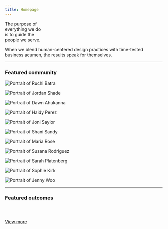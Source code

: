 ```yaml
---
title: Homepage
---
```


<title-block fade="true">
The purpose of<br>
everything we do<br>
<span>is to guide the<br>
people we serve.</span>
</title-block>

<grid background="gray-10">
<column lg="8" md="5">

<p size="xl">When we blend human-centered design practices with time-tested business acumen, the results speak for themselves.</p>

<icon name="PlexArrowDown"></icon>

</column>
</grid>

<grid background="gray-10">
<column lg="16">

<hr>

</column>

<!-- Featured Community Start -->

<column lg="4">

### Featured community

</column>

<column lg="4" md="4">

<tile title_size="small"
    href="/community/Ruchi/"
    caption="community/Ruchi"
    title="Ruchi Batra">
<img src="images/cards/placeholder.png" alt="Portrait of Ruchi Batra" />
</tile>

</column>
<column lg="4" md="4">

<tile title_size="small"
    href="/community/Jordan/"
    caption="community/Jordan"
    title="Jordan Shade">
<img src="images/cards/placeholder.png" alt="Portrait of Jordan Shade" />
</tile>

</column>
<column lg="4" md="4">

<tile title_size="small"
    href="/community/Dawn/"
    caption="community/Dawn"
    title="Dawn Ahukanna">
<img src="images/cards/placeholder.png" alt="Portrait of Dawn Ahukanna" />
</tile>

</column>
<column lg="4" md="4" offset_lg="4">

<tile title_size="small"
    href="/community/Haidy/"
    caption="community/Haidy"
    title="Haidy Perez">
<img src="images/cards/placeholder.png" alt="Portrait of Haidy Perez" />
</tile>
</tile>

</column>
<column lg="4" md="4">

<tile title_size="small"
    href="/community/Joni/"
    caption="community/Joni"
    title="Joni Saylor">
<img src="images/cards/placeholder.png" alt="Portrait of Joni Saylor" />
</tile>

</column>
<column lg="4" md="4">

<tile title_size="small"
    href="/community/Shani/"
    caption="community/Shani"
    title="Shani Sandy">
<img src="images/cards/placeholder.png" alt="Portrait of Shani Sandy" />
</tile>

</column>
<column lg="4" md="4" offset_lg="4">

<tile title_size="small"
    href="/community/Maria/"
    caption="community/Maria"
    title="Maria Rose Espadaler Mazo">
<img src="images/cards/placeholder.png" alt="Portrait of Maria Rose" />
</tile>
</tile>

</column>
<column lg="4" md="4">

<tile title_size="small"
    href="/community/Susana/"
    caption="community/Susana"
    title="Susana Rodriguez de Tembleque">
<img src="images/cards/placeholder.png" alt="Portrait of Susana Rodriguez" />
</tile>

</column>
<column lg="4" md="4">

<tile title_size="small"
    href="/community/Sarah/"
    caption="community/Sarah"
    title="Sarah Platenberg">
<img src="images/cards/placeholder.png" alt="Portrait of Sarah Platenberg" />
</tile>

</column>
<column lg="4" md="4"  offset_lg="4">

<tile title_size="small"
    href="/community/Sophie/"
    caption="community/Sophie"
    title="Sophie Kirk">
<img src="images/cards/placeholder.png" alt="Portrait of Sophie Kirk" />
</tile>
</tile>

</column>
<column lg="4" md="4">

<tile title_size="small"
    href="/community/Jenny/"
    caption="community/Jenny"
    title="Jenny Woo">
<img src="images/cards/placeholder.png" alt="Portrait of Jenny Woo" />
</tile>

</column>
</grid>

<grid background="gray-10">
<column lg="16">

<hr>

</column>
<column lg="4">

<!-- Featured Community End -->

<!-- Outcomes Start -->

### Featured outcomes

</column>

<column lg="4" md="4">

<tile title_size="small"
    href="/impact/quantum/"
    caption="impact/quantum"
    title="Gallery: Quantum computing">
<img src="images/Image_1.jpg" alt="" />
</tile>

</column>
<column lg="4" md="4">

<tile title_size="small"
    href="https://www.youtube.com/watch?v=yrI8S1906Ug"
    caption="Youtube"
    title="Video: Building a security operations center on wheels">
<img src="images/Image_2.jpg" alt=""/>
</tile>

</column>
<column lg="4" md="4" offset_lg="0"  offset_md="4">

<tile title_size="small"
    href="https://www.tdc.org/competitions/typeface-design-2018/"
    caption="Type Directors Club"
    title="2018 Typeface design competition: Plex wins Judges’ Choice">
<img src="images/Image_3.jpg" alt=""/>
</tile>

</column>
<column lg="4" offset_lg="12" text_align="right">

[View more](/impact/)

</column>

</grid>

<!-- Outcomes End -->
